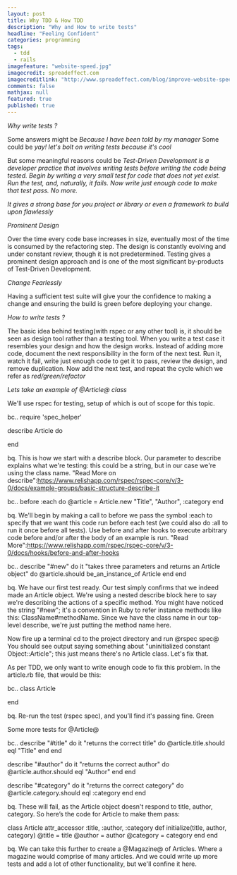 ```yaml
---
layout: post
title: Why TDD & How TDD
description: "Why and How to write tests"
headline: "Feeling Confident"
categories: programming
tags: 
  - tdd
  - rails
imagefeature: "website-speed.jpg"
imagecredit: spreadeffect.com
imagecreditlink: "http://www.spreadeffect.com/blog/improve-website-speed/"
comments: false
mathjax: null
featured: true
published: true
---
```


*Why write tests ?*

Some answers might be
_Because I have been told by my manager_
Some could be
_yay! let's bolt on writing tests because it's cool_

But some meaningful reasons could be
_Test-Driven Development is a developer practice that involves writing 
tests before writing the code being tested. Begin by writing a very 
small test for code that does not yet exist. Run the test, and, 
naturally, it fails. Now write just enough code to make that test pass. 
No more._

_It gives a strong base for you project or library or even a framework 
to build upon *flawlessly*_

_Prominent Design_

Over the time every code base increases in size, eventually most of the 
time is consumed by the refactoring step. The design is constantly 
evolving and under constant review, though it is not predetermined. 
Testing gives a prominent design approach and is one of the most 
significant by-products of Test-Driven Development.

_Change Fearlessly_

Having a sufficient test suite will give your the confidence to making a 
change and ensuring the build is green before deploying your change.

*How to write tests ?*

The basic idea behind testing(with rspec or any other tool) is, it 
should be seen as design tool rather than a testing tool. When you write 
a test case it resembles your design and how the design works. Instead 
of adding more code, document the next responsibility in the form of the 
next test. Run it, watch it fail, write just enough code to get it to 
pass, review the design, and remove duplication. Now add the next test, 
and repeat the cycle which we refer as _red/green/refactor_

*Lets take an example of @Article@ class*

We'll use rspec for testing, setup of which is out of scope for this topic.

bc.. require 'spec_helper'

describe Article do

end

bq. This is how we start with a describe block. Our parameter to 
describe explains what we're testing: this could be a string, but in our 
case we're using the class name. "Read More on 
describe":https://www.relishapp.com/rspec/rspec-core/v/3-0/docs/example-groups/basic-structure-describe-it

bc.. before :each do
@article = Article.new "Title", "Author", :category
end

bq. We'll begin by making a call to before we pass the symbol :each to 
specify that we want this code run before each test (we could also do 
:all to run it once before all tests). Use before and after hooks to 
execute arbitrary code before and/or after the body of an example is 
run. "Read 
More":https://www.relishapp.com/rspec/rspec-core/v/3-0/docs/hooks/before-and-after-hooks

bc.. describe "#new" do
it "takes three parameters and returns an Article object" do
@article.should be_an_instance_of Article
end
end

bq. We have our first test ready. Our test simply confirms that we 
indeed made an Article object. We're using a nested describe block here 
to say we're describing the actions of a specific method. You might have 
noticed the string "#new"; it's a convention in Ruby to refer instance 
methods like this: ClassName#methodName. Since we have the class name in 
our top-level describe, we're just putting the method name here.

Now fire up a terminal cd to the project directory and run @rspec spec@
You should see output saying something about "uninitialized constant 
Object::Article"; this just means there's no Article class. Let's fix that.

As per TDD, we only want to write enough code to fix this problem. In 
the article.rb file, that would be this:

bc.. class Article

end

bq. Re-run the test (rspec spec), and you’ll find it's passing fine. Green

Some more tests for @Article@

bc.. describe "#title" do
it "returns the correct title" do
@article.title.should eql "Title"
end
end

describe "#author" do
it "returns the correct author" do
@article.author.should eql "Author"
end
end

describe "#category" do
it "returns the correct category" do
@article.category.should eql :category
end
end

bq. These will fail, as the Article object doesn't respond to title, 
author, category. So here’s the code for Article to make them pass:

class Article
attr_accessor :title, :author, :category
def initialize(title, author, category)
@title = title
@author = author
@category = category
end
end

bq. We can take this further to create a @Magazine@ of Articles. Where a 
magazine would comprise of many articles.
And we could write up more tests and add a lot of other functionality, 
but we'll confine it here.
